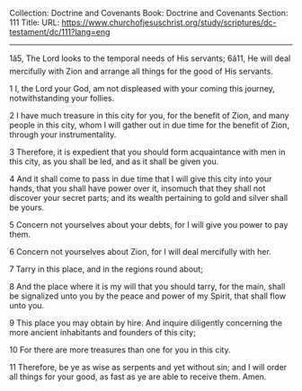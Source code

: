 Collection: Doctrine and Covenants
Book: Doctrine and Covenants
Section: 111
Title: 
URL: https://www.churchofjesuschrist.org/study/scriptures/dc-testament/dc/111?lang=eng

---

1â5, The Lord looks to the temporal needs of His servants; 6â11, He will deal mercifully with Zion and arrange all things for the good of His servants.

1 I, the Lord your God, am not displeased with your coming this journey, notwithstanding your follies.

2 I have much treasure in this city for you, for the benefit of Zion, and many people in this city, whom I will gather out in due time for the benefit of Zion, through your instrumentality.

3 Therefore, it is expedient that you should form acquaintance with men in this city, as you shall be led, and as it shall be given you.

4 And it shall come to pass in due time that I will give this city into your hands, that you shall have power over it, insomuch that they shall not discover your secret parts; and its wealth pertaining to gold and silver shall be yours.

5 Concern not yourselves about your debts, for I will give you power to pay them.

6 Concern not yourselves about Zion, for I will deal mercifully with her.

7 Tarry in this place, and in the regions round about;

8 And the place where it is my will that you should tarry, for the main, shall be signalized unto you by the peace and power of my Spirit, that shall flow unto you.

9 This place you may obtain by hire. And inquire diligently concerning the more ancient inhabitants and founders of this city;

10 For there are more treasures than one for you in this city.

11 Therefore, be ye as wise as serpents and yet without sin; and I will order all things for your good, as fast as ye are able to receive them. Amen.
